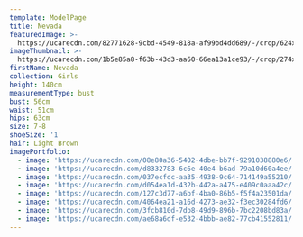 ```yaml
---
template: ModelPage
title: Nevada
featuredImage: >-
  https://ucarecdn.com/82771628-9cbd-4549-818a-af99bd4dd689/-/crop/624x363/0,19/-/preview/
imageThumbnail: >-
  https://ucarecdn.com/1b5e85a8-f63b-43d3-aa60-66ea13a1ce93/-/crop/274x412/80,118/-/preview/
firstName: Nevada
collection: Girls
height: 140cm
measurementType: bust
bust: 56cm
waist: 51cm
hips: 63cm
size: 7-8
shoeSize: '1'
hair: Light Brown
imagePortfolio:
  - image: 'https://ucarecdn.com/08e80a36-5402-4dbe-bb7f-9291038880e6/'
  - image: 'https://ucarecdn.com/d8332783-6c6e-40e4-b6ad-79a10d60a4ee/'
  - image: 'https://ucarecdn.com/037ecfdc-aa35-4938-9c64-714149a55210/'
  - image: 'https://ucarecdn.com/d054ea1d-432b-442a-a475-e409c0aaa42c/'
  - image: 'https://ucarecdn.com/127c3d77-a6bf-4ba0-86b5-f5f4a23501da/'
  - image: 'https://ucarecdn.com/4064ea21-a16d-4273-ae32-f3ec30284fd6/'
  - image: 'https://ucarecdn.com/3fcb810d-7db8-49d9-896b-7bc2208bd83a/'
  - image: 'https://ucarecdn.com/ae68a6df-e532-4bbb-ae82-77cb41552811/'
---
```


